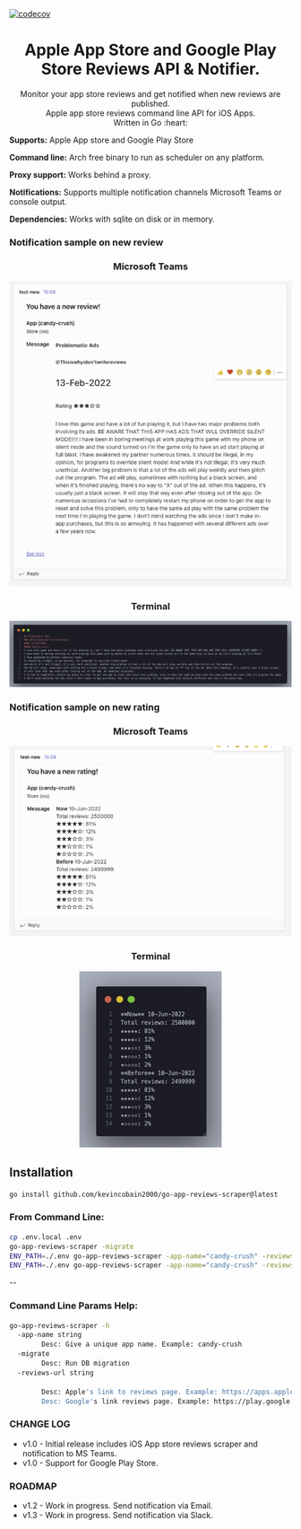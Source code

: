 [![codecov](https://codecov.io/gh/kevincobain2000/go-app-reviews-scraper/branch/master/graph/badge.svg)](https://codecov.io/gh/kevincobain2000/go-app-reviews-scraper)


<h1 align="center">Apple App Store and Google Play Store Reviews API & Notifier.</h1>

<p align="center">
  Monitor your app store reviews and get notified when new reviews are published.
  <br>
  Apple app store reviews command line API for iOS Apps.
  <br>
  Written in Go :heart:

</p>

**Supports:** Apple App store and Google Play Store

**Command line:** Arch free binary to run as scheduler on any platform.

**Proxy support:** Works behind a proxy.

**Notifications:** Supports multiple notification channels Microsoft Teams or console output.

**Dependencies:** Works with sqlite on disk or in memory.

### Notification sample on new review


<h3 align="center">
    Microsoft Teams
</h3>

<p align="center">
  <img src="screenshot1.png" alt="teams">
</p>

<h3 align="center">
   Terminal
</h3>

<p align="center">
  <img src="screenshot2.png" alt="teams">
</p>

### Notification sample on new rating

<h3 align="center">
    Microsoft Teams
</h3>

<p align="center">
  <img src="screenshot3.png" alt="teams">
</p>

<h3 align="center">
   Terminal
</h3>

<p align="center">
  <img src="screenshot4.png" alt="teams">
</p>



## Installation

```sh
go install github.com/kevincobain2000/go-app-reviews-scraper@latest
```

### From Command Line:

```sh
cp .env.local .env
go-app-reviews-scraper -migrate
ENV_PATH=./.env go-app-reviews-scraper -app-name="candy-crush" -reviews-url="https://apps.apple.com/us/app/candy-crush-saga/id553834731?see-all=reviews"
ENV_PATH=./.env go-app-reviews-scraper -app-name="candy-crush" -reviews-url="https://play.google.com/store/apps/details?id=com.king.candycrushsaga&hl=en&gl=US"
```

--

### Command Line Params Help:

```sh
go-app-reviews-scraper -h
  -app-name string
    	Desc: Give a unique app name. Example: candy-crush
  -migrate
    	Desc: Run DB migration
  -reviews-url string

    	Desc: Apple's link to reviews page. Example: https://apps.apple.com/us/app/candy-crush-saga/id553834731?see-all=reviews
    	Desc: Google's link reviews page. Example: https://play.google.com/store/apps/details?id=com.king.candycrushsaga&hl=en&gl=US
```

### CHANGE LOG

- v1.0 - Initial release includes iOS App store reviews scraper and notification to MS Teams.
- v1.0 - Support for Google Play Store.

### ROADMAP

- v1.2 - Work in progress. Send notification via Email.
- v1.3 - Work in progress. Send notification via Slack.
